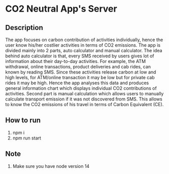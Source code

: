 # CO2 Neutral App's Server

## Description

The app focuses on carbon contribution of activities individually, hence the user know his/her costlier activities in terms of CO2 emissions. The app is divided mainly into 2 parts, auto calculator and manual calculator. The idea behind auto calculator is that, every SMS received by users gives lot of information about their day-to-day activities. For example, the ATM withdrawal, online transactions, product deliveries and cab rides, can known by reading SMS. Since these activities release carbon at low and high levels, for ATM/online transaction it may be low but for private cab rides it may be high. Hence the app analyses this data and produces general information chart which displays individual CO2 contributions of activities. Second part is manual calculation which allows users to manually calculate transport emission if it was not discovered from SMS. This allows to know the CO2 emissions of his travel in terms of Carbon Equivalent (CE).

## How to run

1. npm i
2. npm run start

## Note

1. Make sure you have node version 14
